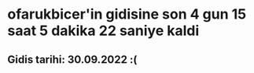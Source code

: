 # ofarukbicer'in gidisine son 4 gun 15 saat 5 dakika 22 saniye kaldi

## Gidis tarihi: 30.09.2022 :(